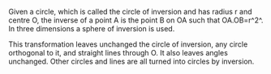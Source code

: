 Given a circle, which is called the circle of inversion and has radius r
and centre O, the inverse of a point A is the point B on OA such that
OA.OB=r^2^. In three dimensions a sphere of inversion is used.

This transformation leaves unchanged the circle of inversion, any circle
orthogonal to it, and straight lines through O. It also leaves angles
unchanged. Other circles and lines are all turned into circles by
inversion.
